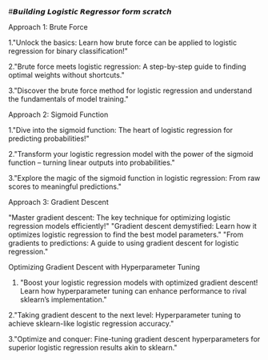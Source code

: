 #𝘽𝙪𝙞𝙡𝙙𝙞𝙣𝙜 𝙇𝙤𝙜𝙞𝙨𝙩𝙞𝙘 𝙍𝙚𝙜𝙧𝙚𝙨𝙨𝙤𝙧 𝙛𝙤𝙧𝙢 𝙨𝙘𝙧𝙖𝙩𝙘𝙝

Approach 1: Brute Force

1."Unlock the basics: Learn how brute force can be applied to logistic regression for binary classification!" 

2."Brute force meets logistic regression: A step-by-step guide to finding optimal weights without shortcuts."

3."Discover the brute force method for logistic regression and understand the fundamentals of model training."

Approach 2: Sigmoid Function

1."Dive into the sigmoid function: The heart of logistic regression for predicting probabilities!"

2."Transform your logistic regression model with the power of the sigmoid function – turning linear outputs into probabilities."

3."Explore the magic of the sigmoid function in logistic regression: From raw scores to meaningful predictions."

Approach 3: Gradient Descent

"Master gradient descent: The key technique for optimizing logistic regression models efficiently!"
"Gradient descent demystified: Learn how it optimizes logistic regression to find the best model parameters."
"From gradients to predictions: A guide to using gradient descent for logistic regression."


Optimizing Gradient Descent with Hyperparameter Tuning

 1. "Boost your logistic regression models with optimized gradient descent! Learn how hyperparameter tuning can enhance performance to rival sklearn’s implementation." 

2."Taking gradient descent to the next level: Hyperparameter tuning to achieve sklearn-like logistic regression accuracy."

3."Optimize and conquer: Fine-tuning gradient descent hyperparameters for superior logistic regression results akin to sklearn." 
